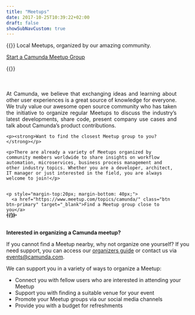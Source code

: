 ```yaml
---
title: "Meetups"
date: 2017-10-25T10:39:22+02:00
draft: false
showSubNavCustom: true
---
```


{{<highlight title="Meetups" >}}
Local Meetups, organized by our amazing community.
<p><a href="/events/meetups-guide/" class="btn btn-primary">Start a Camunda Meetup Group</a></p>

{{</highlight>}}

<div class="row" style="margin-top:50px; margin-bottom: 30px;">
  <div class="col-md-6" style="padding-right:50px">
    <p style="text-align: justify;">At Camunda, we believe that exchanging ideas and learning about other user experiences is a great source of knowledge for everyone. We truly value our awesome open source community who has taken the initiative to organize regular Meetups to discuss the industry’s latest developments, share code, present company use cases and talk about Camunda’s product contributions.</p>

    <p><strong>Want to find the closest Meetup group to you?</strong></p>

    <p>There are already a variety of Meetups organized by community members worldwide to share insights on workflow automation, microservices, business process management and other industry topics. Whether you are a developer, architect, IT manager or just interested in the field, you are always welcome to join!</p>


    <p style="margin-top:20px; margin-bottom: 40px;">
      <a href="https://www.meetup.com/topics/camunda/" class="btn btn-primary" target="_blank">Find a Meetup group close to you</a>
    </p>
  </div>
  <div class="col-md-6"  style="margin-top:-30px">
    {{<meetups>}}
  </div>
</div>


**Interested in organizing a Camunda meetup?**

If you cannot find a Meetup nearby, why not organize one yourself? If you need support, you can access our [organizers guide](/events/meetups-guide/) or contact us via [events@camunda.com](mailto:events@camunda.com).

We can support you in a variety of ways to organize a Meetup:

- Connect you with fellow users who are interested in attending your Meetup
- Support you with finding a suitable venue for your event
- Promote your Meetup groups via our social media channels
- Provide you with a budget for refreshments

<div style="margin-bottom: 100px"></div>
